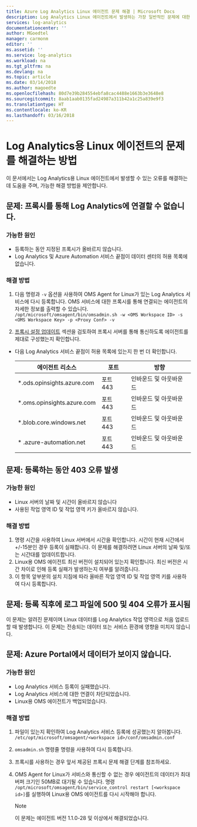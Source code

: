 ```yaml
---
title: Azure Log Analytics Linux 에이전트 문제 해결 | Microsoft Docs
description: Log Analytics Linux 에이전트에서 발생하는 가장 일반적인 문제에 대한 증상, 원인 및 해결 방법에 대해 설명합니다.
services: log-analytics
documentationcenter: ''
author: MGoedtel
manager: carmonm
editor: ''
ms.assetid: ''
ms.service: log-analytics
ms.workload: na
ms.tgt_pltfrm: na
ms.devlang: na
ms.topic: article
ms.date: 03/14/2018
ms.author: magoedte
ms.openlocfilehash: 80d7e39b284554ebfa8cac4488e1663b3e3648e8
ms.sourcegitcommit: 8aab1aab0135fad24987a311b42a1c25a839e9f3
ms.translationtype: HT
ms.contentlocale: ko-KR
ms.lasthandoff: 03/16/2018
---
```

# <a name="how-to-troubleshoot-issues-with-the-linux-agent-for-log-analytics"></a>Log Analytics용 Linux 에이전트의 문제를 해결하는 방법

이 문서에서는 Log Analytics용 Linux 에이전트에서 발생할 수 있는 오류를 해결하는 데 도움을 주며, 가능한 해결 방법을 제안합니다.

## <a name="issue-unable-to-connect-through-proxy-to-log-analytics"></a>문제: 프록시를 통해 Log Analytics에 연결할 수 없습니다.

### <a name="probable-causes"></a>가능한 원인
* 등록하는 동안 지정된 프록시가 올바르지 않습니다.
* Log Analytics 및 Azure Automation 서비스 끝점이 데이터 센터의 허용 목록에 없습니다. 

### <a name="resolutions"></a>해결 방법
1. 다음 명령과 `-v` 옵션을 사용하여 OMS Agent for Linux가 있는 Log Analytics 서비스에 다시 등록합니다. OMS 서비스에 대한 프록시를 통해 연결되는 에이전트의 자세한 정보를 출력할 수 있습니다. 
`/opt/microsoft/omsagent/bin/omsadmin.sh -w <OMS Workspace ID> -s <OMS Workspace Key> -p <Proxy Conf> -v`

2. [프록시 설정 업데이트](log-analytics-agent-manage.md#update-proxy-settings) 섹션을 검토하여 프록시 서버를 통해 통신하도록 에이전트를 제대로 구성했는지 확인합니다.    
* 다음 Log Analytics 서비스 끝점이 허용 목록에 있는지 한 번 더 확인합니다.

    |에이전트 리소스| 포트 | 방향 |
    |------|---------|----------|  
    |*.ods.opinsights.azure.com | 포트 443| 인바운드 및 아웃바운드 |  
    |*.oms.opinsights.azure.com | 포트 443| 인바운드 및 아웃바운드 |  
    |\*.blob.core.windows.net | 포트 443| 인바운드 및 아웃바운드 |  
    |* .azure-automation.net | 포트 443| 인바운드 및 아웃바운드 | 

## <a name="issue-you-receive-a-403-error-when-trying-to-onboard"></a>문제: 등록하는 동안 403 오류 발생

### <a name="probable-causes"></a>가능한 원인
* Linux 서버의 날짜 및 시간이 올바르지 않습니다 
* 사용된 작업 영역 ID 및 작업 영역 키가 올바르지 않습니다.

### <a name="resolution"></a>해결 방법

1. 명령 시간을 사용하여 Linux 서버에서 시간을 확인합니다. 시간이 현재 시간에서 +/-15분인 경우 등록이 실패합니다. 이 문제를 해결하려면 Linux 서버의 날짜 및/또는 시간대를 업데이트합니다. 
2. Linux용 OMS 에이전트 최신 버전이 설치되어 있는지 확인합니다.  최신 버전은 시간 차이로 인해 등록 실패가 발생하는지 여부를 알려줍니다.
3. 이 항목 앞부분의 설치 지침에 따라 올바른 작업 영역 ID 및 작업 영역 키를 사용하여 다시 등록합니다.

## <a name="issue-you-see-a-500-and-404-error-in-the-log-file-right-after-onboarding"></a>문제: 등록 직후에 로그 파일에 500 및 404 오류가 표시됨
이 문제는 알려진 문제이며 Linux 데이터를 Log Analytics 작업 영역으로 처음 업로드할 때 발생합니다. 이 문제는 전송되는 데이터 또는 서비스 환경에 영향을 미치지 않습니다.

## <a name="issue-you-are-not-seeing-any-data-in-the-azure-portal"></a>문제: Azure Portal에서 데이터가 보이지 않습니다.

### <a name="probable-causes"></a>가능한 원인

- Log Analytics 서비스 등록이 실패했습니다.
- Log Analytics 서비스에 대한 연결이 차단되었습니다.
- Linux용 OMS 에이전트가 백업되었습니다.

### <a name="resolutions"></a>해결 방법
1. 파일이 있는지 확인하여 Log Analytics 서비스 등록에 성공했는지 알아봅니다. `/etc/opt/microsoft/omsagent/<workspace id>/conf/omsadmin.conf`
2. `omsadmin.sh` 명령줄 명령을 사용하여 다시 등록합니다.
3. 프록시를 사용하는 경우 앞서 제공된 프록시 문제 해결 단계를 참조하세요.
4. OMS Agent for Linux가 서비스와 통신할 수 없는 경우 에이전트의 데이터가 최대 버퍼 크기인 50MB로 대기될 수 있습니다. 명령 `/opt/microsoft/omsagent/bin/service_control restart [<workspace id>]`를 실행하여 Linux용 OMS 에이전트를 다시 시작해야 합니다. 

    >[!NOTE]
    >이 문제는 에이전트 버전 1.1.0-28 및 이상에서 해결되었습니다.

